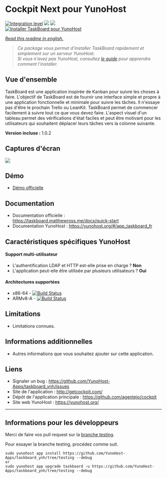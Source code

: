 # Cockpit Next pour YunoHost

[![Integration level](https://dash.yunohost.org/integration/taskboard.svg)](https://dash.yunohost.org/appci/app/taskboard) ![](https://ci-apps.yunohost.org/ci/badges/taskboard.status.svg) ![](https://ci-apps.yunohost.org/ci/badges/taskboard.maintain.svg)  
[![Installer TaskBoard pour YunoHost](https://install-app.yunohost.org/install-with-yunohost.svg)](https://install-app.yunohost.org/?app=taskboard)

*[Read this readme in english.](./README.md)* 

> *Ce package vous permet d'installer TaskBoard rapidement et simplement sur un serveur YunoHost.  
Si vous n'avez pas YunoHost, consultez [le guide](https://yunohost.org/#/install) pour apprendre comment l'installer.*

## Vue d'ensemble
TaskBoard est une application inspirée de Kanban pour suivre les choses à faire.
L'objectif de TaskBoard est de fournir une interface simple et propre à une application fonctionnelle et minimale pour suivre les tâches. Il n'essaye pas d'être le prochain Trello ou LeanKit.
TaskBoard permet de commencer facilement à suivre tout ce que vous devez faire. L'aspect visuel d'un tableau permet des vérifications d'état faciles et peut être motivant pour les utilisateurs qui souhaitent déplacer leurs tâches vers la colonne suivante.

**Version incluse :** 1.0.2

## Captures d'écran

![](https://taskboard.matthewross.me/img/boards.043340f1.png)

## Démo

* [Démo officielle](https://taskboard.matthewross.me/demo)

## Documentation

 * Documentation officielle : https://taskboard.matthewross.me/docs/quick-start
 * Documentation YunoHost :  https://yunohost.org/#/app_taskboard_fr

## Caractéristiques spécifiques YunoHost

#### Support multi-utilisateur

* L'authentification LDAP et HTTP est-elle prise en charge ? **Non**
* L'application peut-elle être utilisée par plusieurs utilisateurs ? **Oui**

#### Architectures supportées

* x86-64 - [![Build Status](https://ci-apps.yunohost.org/ci/logs/taskboard%20%28Apps%29.svg)](https://ci-apps.yunohost.org/ci/apps/taskboard/)
* ARMv8-A - [![Build Status](https://ci-apps-arm.yunohost.org/ci/logs/taskboard%20%28Apps%29.svg)](https://ci-apps-arm.yunohost.org/ci/apps/taskboard/)

## Limitations

* Limitations connues.

## Informations additionnelles

* Autres informations que vous souhaitez ajouter sur cette application.

## Liens

 * Signaler un bug : https://github.com/YunoHost-Apps/taskboard_ynh/issues
 * Site de l'application : http://getcockpit.com/
 * Dépôt de l'application principale : https://github.com/agentejo/cockpit
 * Site web YunoHost : https://yunohost.org/

---

## Informations pour les développeurs

Merci de faire vos pull request sur la [branche testing](https://github.com/YunoHost-Apps/taskboard_ynh/tree/testing).

Pour essayer la branche testing, procédez comme suit.
```
sudo yunohost app install https://github.com/YunoHost-Apps/taskboard_ynh/tree/testing --debug
or
sudo yunohost app upgrade taskboard -u https://github.com/YunoHost-Apps/taskboard_ynh/tree/testing --debug
```
